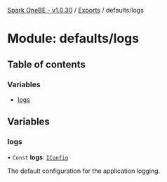 [Spark OneBE - v1.0.30](../README.md) / [Exports](../modules.md) / defaults/logs

# Module: defaults/logs

## Table of contents

### Variables

- [logs](defaults_logs.md#logs)

## Variables

### logs

• `Const` **logs**: [`IConfig`](../interfaces/System_IConfig.IConfig.md)

The default configuration for the application logging.

